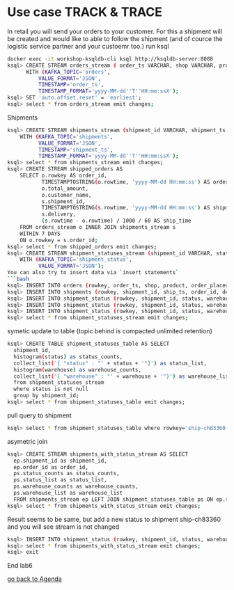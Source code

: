 # Use case TRACK & TRACE
In retail you will send your orders to your customer. For this a shipment will be created and would like to able to follow the shipment (and of cource the logistic service partner and your custoemr too.)
run ksql
```bash
docker exec -it workshop-ksqldb-cli ksql http://ksqldb-server:8088
ksql> CREATE STREAM orders_stream ( order_ts VARCHAR, shop VARCHAR, product VARCHAR, order_placed VARCHAR, total_amount DOUBLE, customer_name VARCHAR)
      WITH (KAFKA_TOPIC='orders',
          VALUE_FORMAT='JSON',
          TIMESTAMP='order_ts',
          TIMESTAMP_FORMAT='yyyy-MM-dd''T''HH:mm:ssX');
ksql> SET 'auto.offset.reset' = 'earliest';
ksql> select * from orders_stream emit changes;
```
Shipments
```bash
ksql> CREATE STREAM shipments_stream (shipment_id VARCHAR, shipment_ts VARCHAR, order_id VARCHAR, delivery VARCHAR)
    WITH (KAFKA_TOPIC='shipments',
          VALUE_FORMAT='JSON',
          TIMESTAMP='shipment_ts',
          TIMESTAMP_FORMAT='yyyy-MM-dd''T''HH:mm:ssX');  
ksql> select * from shipments_stream emit changes;
ksql> CREATE STREAM shipped_orders AS
    SELECT o.rowkey AS order_id,
           TIMESTAMPTOSTRING(o.rowtime, 'yyyy-MM-dd HH:mm:ss') AS order_ts,
           o.total_amount,
           o.customer_name,
           s.shipment_id,
           TIMESTAMPTOSTRING(s.rowtime, 'yyyy-MM-dd HH:mm:ss') AS shipment_ts,
           s.delivery, 
           (s.rowtime - o.rowtime) / 1000 / 60 AS ship_time
    FROM orders_stream o INNER JOIN shipments_stream s
    WITHIN 7 DAYS
    ON o.rowkey = s.order_id;
ksql> select * from shipped_orders emit changes;
ksql> CREATE STREAM shipment_statuses_stream (shipment_id VARCHAR, status VARCHAR, warehouse VARCHAR)
    WITH (KAFKA_TOPIC='shipment_status',
          VALUE_FORMAT='JSON');
You can also try to insert data via `insert statements`
```bash
ksql> INSERT INTO orders (rowkey, order_ts, shop, product, order_placed, total_amount, customer_name) VALUES ("1", '2019-03-29T06:01:18Z', 'Otto', 'iPhoneX','Berlin', 133548.84, 'Mark Mustermann');
ksql> INSERT INTO shipments (rowkey, shipment_id, ship_ts, order_id, delivery) VALUES ('ship-ch83360','ship-ch83360', '2019-03-31T18:13:39Z', "1", 'UPS');
ksql> INSERT INTO shipment_status (rowkey, shipment_id, status, warehouse) VALUES ('ship-ch83360','ship-ch83360', 'in delivery', 'BERLIN');
ksql> INSERT INTO shipment_status (rowkey, shipment_id, status, warehouse) VALUES ('ship-ch83360','ship-ch83360', 'in delivery', 'FRANKFURT');
ksql> INSERT INTO shipment_status (rowkey, shipment_id, status, warehouse) VALUES ('ship-ch83360','ship-ch83360', 'delivered', '@customer');
ksql> select * from shipment_statuses_stream emit changes;
```
symetic update to table (topic behind is compacted unlimited retention)
```bash
ksql> CREATE TABLE shipment_statuses_table AS SELECT
  shipment_id,
  histogram(status) as status_counts,
  collect_list('{ "status" : "' + status + '"}') as status_list,
  histogram(warehouse) as warehouse_counts,
  collect_list('{ "warehouse" : "' + warehouse + '"}') as warehouse_list
  from shipment_statuses_stream
  where status is not null
  group by shipment_id;
ksql> select * from shipment_statuses_table emit changes;
```
pull query to shipment
```bash
ksql> select * from shipment_statuses_table where rowkey='ship-ch83360';
```
asymetric join
```bash
ksql> CREATE STREAM shipments_with_status_stream AS SELECT
  ep.shipment_id as shipment_id,
  ep.order_id as order_id,
  ps.status_counts as status_counts,
  ps.status_list as status_list,
  ps.warehouse_counts as warehouse_counts,
  ps.warehouse_list as warehouse_list
  FROM shipments_stream ep LEFT JOIN shipment_statuses_table ps ON ep.shipment_id = ps.shipment_id ;
ksql> select * from shipments_with_status_stream emit changes;
```
Result seems to be same, but add a new status to shipment ship-ch83360 and you will see stream is not changed
```bash
ksql> INSERT INTO shipment_status (rowkey, shipment_id, status, warehouse) VALUES ('ship-ch83360','ship-ch83360', 'post-update', '@attendee');
ksql> select * from shipments_with_status_stream emit changes;
ksql> exit
````
End lab6

[go back to Agenda](../README.md)